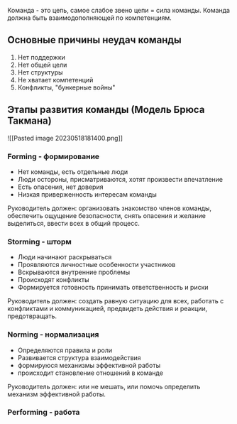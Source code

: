 Команда - это цепь, самое слабое звено цепи = сила команды.
Команда должна быть взаимодополняющей по компетенциям.

## Основные причины неудач команды
1. Нет поддержки
2. Нет общей цели
3. Нет структуры
4. Не хватает компетенций
5. Конфликты, "бункерные войны"

## Этапы развития команды (Модель Брюса Такмана)
![[Pasted image 20230518181400.png]]

### Forming - формирование
- Нет команды, есть отдельные люди
- Люди остороны, присматриваются, хотят произвести впечатление
- Есть опасения, нет доверия
- Низкая приверженность интересам команды

Руководитель должен: организовать знакомство членов команды, обеспечить ощущение безопасности, снять опасения и желание выделиться, ввести всех в общий процесс.

### Storming - шторм
- Люди начинают раскрываться
- Проявляются личностные особенности участников
- Вскрываются внутренние проблемы
- Происходят конфликты
- Формируется готовность принимать ответственность и риски

Руководитель должен: создать равную ситуацию для всех, работать с конфликтами и коммуникацией, предвидеть действия и реакции, предотвращать.

### Norming - нормализация
- Определяются правила и роли
- Развивается структура взаимодействия
- формируюся механизмы эффективной работы
- происходит становление отношений в команде

Руководитель должен: или не мешать, или помочь определить механизм эффективной работы.

### Performing - работа
